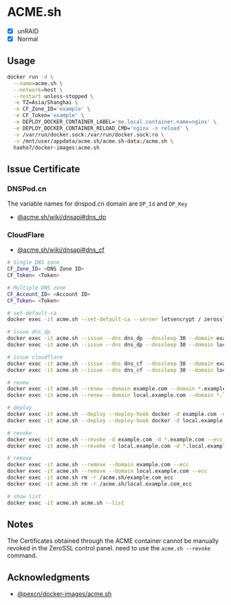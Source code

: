 # ACME.sh

- [x] unRAID
- [x] Normal

## Usage

```sh
docker run -d \
  --name=acme.sh \
  --network=host \
  --restart unless-stopped \
  -e TZ=Asia/Shanghai \
  -e CF_Zone_ID='example' \
  -e CF_Token='example' \
  -e DEPLOY_DOCKER_CONTAINER_LABEL='me.local.container.name=nginx' \
  -e DEPLOY_DOCKER_CONTAINER_RELOAD_CMD='nginx -s reload' \
  -v /var/run/docker.sock:/var/run/docker.sock:ro \
  -v /mnt/user/appdata/acme.sh/acme.sh-data:/acme.sh \
  haeho7/docker-images:acme.sh
```

## Issue Certificate

### DNSPod.cn

The variable names for dnspod.cn domain are `DP_Id` and `DP_Key`

- [@acme.sh/wiki/dnsapi#dns_dp](https://github.com/acmesh-official/acme.sh/wiki/dnsapi#2-dnspodcn-option)

### CloudFlare

- [@acme.sh/wiki/dnsapi#dns_cf](https://github.com/acmesh-official/acme.sh/wiki/dnsapi#dns_cf)

```sh
# Single DNS zone
CF_Zone_ID= <DNS Zone ID>
CF_Token= <Token>

# Multiple DNS zone
CF_Account_ID= <Account ID>
CF_Token= <Token>
```

```sh
# set-default-ca
docker exec -it acme.sh --set-default-ca --server letsencrypt / zerossl

# issue dns_dp
docker exec -it acme.sh --issue --dns dns_dp --dnssleep 30 --domain example.com --domain *.example.com --keylength ec-256 --email example@gmail.com
docker exec -it acme.sh --issue --dns dns_dp --dnssleep 30 --domain local.example.com --domain *.local.example.com --keylength ec-256 --email example@gmail.com

# issue cloudflare
docker exec -it acme.sh --issue --dns dns_cf --dnssleep 30 --domain example.com --domain *.example.com --keylength ec-256 --email example@gmail.com
docker exec -it acme.sh --issue --dns dns_cf --dnssleep 30 --domain local.example.com --domain *.local.example.com --keylength ec-256 --email example@gmail.com

# renew
docker exec -it acme.sh --renew --domain example.com --domain *.example.com --ecc --force
docker exec -it acme.sh --renew --domain local.example.com --domain *.local.example.com --ecc --force

# deploy
docker exec -it acme.sh --deploy --deploy-hook docker -d example.com -d *.example.com --ecc
docker exec -it acme.sh --deploy --deploy-hook docker -d local.example.com -d *.local.example.com --ecc

# revoke
docker exec -it acme.sh --revoke -d example.com -d *.example.com --ecc
docker exec -it acme.sh --revoke -d local.example.com -d *.local.example.com --ecc

# remove
docker exec -it acme.sh --remove --domain example.com --ecc
docker exec -it acme.sh --remove --domain local.example.com --ecc
docker exec -it acme.sh rm -r /acme.sh/example.com_ecc
docker exec -it acme.sh rm -r /acme.sh/local.example.com_ecc

# show list
docker exec -it acme.sh acme.sh --list
```

## Notes

The Certificates obtained through the ACME container cannot be manually revoked in the ZeroSSL control panel. need to use the `acme.sh --revoke` command.

## Acknowledgments

- [@pexcn/docker-images/acme.sh](https://github.com/pexcn/docker-images/tree/master/utils/acme.sh)
